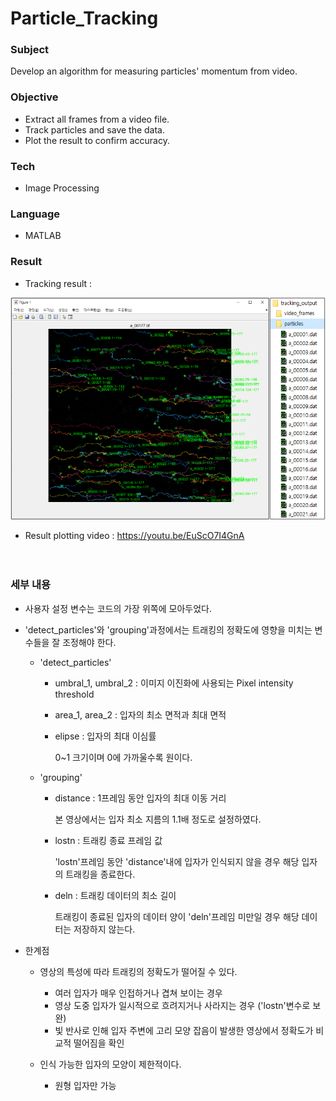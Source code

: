 # Particle_Tracking

### Subject

Develop an algorithm for measuring particles' momentum from video.

### Objective

- Extract all frames from a video file.
- Track particles and save the data.
- Plot the result to confirm accuracy.

### Tech

- Image Processing

### Language

- MATLAB

### Result

- Tracking result :

![result](./result.png)

- Result plotting video : https://youtu.be/EuScO7I4GnA

　

### 세부 내용

- 사용자 설정 변수는 코드의 가장 위쪽에 모아두었다.

- 'detect_particles'와 'grouping'과정에서는 트래킹의 정확도에 영향을 미치는 변수들을 잘 조정해야 한다.

  - 'detect_particles'

    - umbral_1, umbral_2 : 이미지 이진화에 사용되는 Pixel intensity threshold

    - area_1, area_2 : 입자의 최소 면적과 최대 면적

    - elipse : 입자의 최대 이심률

      0~1 크기이며 0에 가까울수록 원이다.

  - 'grouping'

    - distance : 1프레임 동안 입자의 최대 이동 거리

      본 영상에서는 입자 최소 지름의 1.1배 정도로 설정하였다.

    - lostn : 트래킹 종료 프레임 값

      'lostn'프레임 동안 'distance'내에 입자가 인식되지 않을 경우 해당 입자의 트래킹을 종료한다.

    - deln : 트래킹 데이터의 최소 길이

      트래킹이 종료된 입자의 데이터 양이 'deln'프레임 미만일 경우 해당 데이터는 저장하지 않는다.

- 한계점

  - 영상의 특성에 따라 트래킹의 정확도가 떨어질 수 있다.
    - 여러 입자가 매우 인접하거나 겹쳐 보이는 경우
    - 영상 도중 입자가 일시적으로 흐려지거나 사라지는 경우 ('lostn'변수로 보완) 
    - 빛 반사로 인해 입자 주변에 고리 모양 잡음이 발생한 영상에서 정확도가 비교적 떨어짐을 확인
    
  - 인식 가능한 입자의 모양이 제한적이다.
    - 원형 입자만 가능
    

